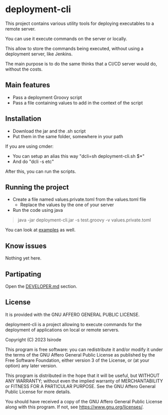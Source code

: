 # deployment-cli

This project contains various utility tools for deploying executables to a remote server.

You can use it execute commands on the server or locally.

This allow to store the commands being executed, without using a deployment server, like Jenkins.

The main purpose is to do the same thinks that a CI/CD server would do, without the costs.

## Main features

- Pass a deployment Groovy script
- Pass a file containing values to add in the context of the script

## Installation

- Download the jar and the .sh script
- Put them in the same folder, somewhere in your path

If you are using cmder:
- You can setup an alias this way "dcli=sh deployment-cli.sh $*"
- And do "dcli -s etc"

After this, you can run the scripts.

## Running the project

- Create a file named values.private.toml from the values.toml file
  - Replace the values by the one of your server
- Run the code using java

> java -jar deployment-cli.jar -s test.groovy -v values.private.toml

You can look at [examples](examples/README.md) as well.

## Know issues

Nothing yet here.

## Partipating

Open the [DEVELOPER.md](./DEVELOPER.md) section.

## License

It is provided with the GNU AFFERO GENERAL PUBLIC LICENSE.

deployment-cli is a project allowing to execute commands for the deployment of applications on local or remote servers.

Copyright (C) 2023  Isirode

This program is free software: you can redistribute it and/or modify
it under the terms of the GNU Affero General Public License as
published by the Free Software Foundation, either version 3 of the
License, or (at your option) any later version.

This program is distributed in the hope that it will be useful,
but WITHOUT ANY WARRANTY; without even the implied warranty of
MERCHANTABILITY or FITNESS FOR A PARTICULAR PURPOSE.  See the
GNU Affero General Public License for more details.

You should have received a copy of the GNU Affero General Public License
along with this program.  If not, see <https://www.gnu.org/licenses/>.
